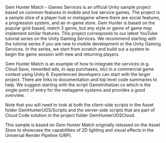 Gem Hunter Match - Games Services is an official Unity sample project based on common features in mobile and live service games. The project is a sample slice of a player hub or metagame where there are social features, a progression system, and an in-game store.
Gem Hunter is based on the popular grid-based, match 3 genre, but any style or genre of game may implement similar features. This project corresponds to our latest YouTube tutorial series on the Unity Gaming Services. We recommend starting with the tutorial series if you are new to mobile development or the Unity Gaming Services. In the series, we start from scratch and build out a system to begin the game session with new and returning players.

Gem Hunter Match is an example of how to integrate the services (e.g. Cloud Save, rewarded ads, in-app purchases, etc) in a commercial game context using Unity 6. Experienced developers can start with the larger project. There are links to documentation and top level code summaries to help. We suggest starting with the script GameInitializer.cs which is the single point of entry for the metagame systems and provides a good overview.

Note that you will need to look at both the client-side scripts in the Asset folder GemHunterUGS/Scripts and the server-side scripts that are part of Cloud Code solution in the project folder GemHunterUGSCloud.

This sample is based on Gem Hunter Match originally released on the Asset Store to showcase the capabilities of 2D lighting and visual effects in the Universal Render Pipeline (URP).